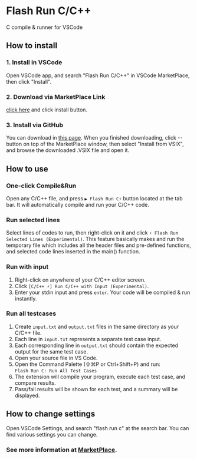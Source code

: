 # Flash Run C/C++
C compile &amp; runner for VSCode

## How to install
### 1. Install in VSCode
Open VSCode app, and search "Flash Run C/C++" in VSCode MarketPlace, then click "Install".
### 2. Download via MarketPlace Link
[click here](https://github.com/hjun1052/flash-run-c-vsc/releases) and click install button.
### 3. Install via GitHub
You can download in [this page](https://github.com/hjun1052/flash-run-c-vsc/releases). When you finished downloading, click ··· button on top of the MarketPlace window, then select "Install from VSIX", and browse the downloaded .VSIX file and open it.

## How to use
### One-click Compile&Run
Open any C/C++ file, and press `▶️ Flash Run C⚡️` button located at the tab bar. It will automatically compile and run your C/C++ code.
### Run selected lines
Select lines of codes to run, then right-click on it and click `⚡ Flash Run Selected Lines (Experimental)`.
This feature basically makes and run the temporary file which includes all the header files and pre-defined functions, and selected code lines inserted in the main() function.
### Run with input
1. Right-click on anywhere of your C/C++ editor screen.
2. Click `[C/C++ ⚡️] Run C/C++ with Input (Experimental)`.
3. Enter your stdin input and press `enter`. Your code will be compiled & run instantly.
### Run all testcases
1. Create `input.txt` and `output.txt` files in the same directory as your C/C++ file.
2. Each line in `input.txt` represents a separate test case input.
3. Each corresponding line in `output.txt` should contain the expected output for the same test case.
4. Open your source file in VS Code.
5. Open the Command Palette (⇧⌘P or Ctrl+Shift+P) and run:  
   `Flash Run C: Run All Test Cases`
6. The extension will compile your program, execute each test case, and compare results.
7. Pass/fail results will be shown for each test, and a summary will be displayed.


## How to change settings
Open VSCode Settings, and search "flash run c" at the search bar. You can find various settings you can change.

### See more information at [MarketPlace](https://marketplace.visualstudio.com/items?itemName=hjun1052.flash-run-c).
